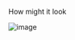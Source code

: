 How might it look 

![image](https://user-images.githubusercontent.com/90092477/216144361-54c258a8-3fd7-40e4-96bf-9ed910a0dcc9.png)
